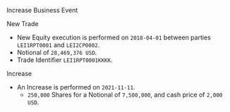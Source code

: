 Increase Business Event

New Trade

- New Equity execution is performed on `2018-04-01` between parties `LEI1RPT0001` and `LEI2CP0002`. 
- Notional of `28,469,376 USD`. 
- Trade Identifier `LEI1RPT0001KKKK`.

Increase

- An Increase is performed on `2021-11-11`.  
  - `250,000` Shares for a Notional of `7,500,000`, and cash price of `2,000 USD`.